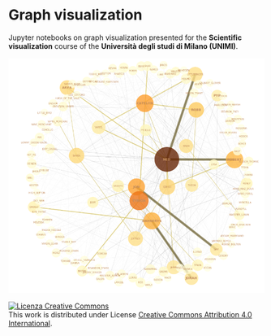 # Graph visualization

Jupyter notebooks on graph visualization presented for the **Scientific visualization** course of the **Università degli studi di Milano (UNIMI)**.


![alt text](https://github.com/gregcs/graphviz/blob/main/images/got.PNG)


<a rel="license" href="http://creativecommons.org/licenses/by/4.0/"><img alt="Licenza Creative Commons" style="border-width:0" src="https://i.creativecommons.org/l/by/4.0/88x31.png" /></a><br />
This work is distributed under License <a rel="license" href="http://creativecommons.org/licenses/by/4.0/">Creative Commons Attribution 4.0 International</a>.

